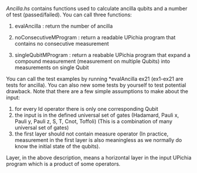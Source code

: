 $Ancilla.hs$ contains functions used to calculate ancilla qubits and a number of test (passed/failed). You can call three functions:

1. evalAncilla : return the number of ancilla

2. noConsecutiveMProgram : return a readable UPichia program that contains no consecutive measurement

3. singleQubitMProgram : return a reabable UPichia program that expand a compound measurement (measurement on multiple Qubits) into measurements on single Qubit

You can call the test examples by running *evalAncilla ex21 (ex1-ex21 are tests for ancilla). You can also new some tests by yourself to test potential drawback. Note that there are a few simple assumptions to make about the input:

1. for every Id operator there is only one corresponding Qubit
2. the input is in the defined universal set of gates (Hadamard, Pauli x, Pauli y, Pauli z, S, T, Cnot, Toffoli) (This is a combination of many universal set of gates)
3. the first layer should not contain measure operator (In practice, measurement in the first layer is also meaningless as we normally do know the initial state of the qubits).

Layer, in the above description, means a horizontal layer in the input UPichia program which is a product of some operators.
